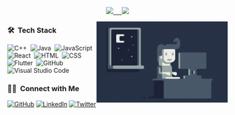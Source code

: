 
<p align="center">
<a href="https://github.com/AVS1508">
  <img height="180em" src="https://github-readme-stats.vercel.app/api?username=abhishekanimatron&show_icons=true&theme=light&include_all_commits=true&count_private=true"/>&nbsp;&nbsp;&nbsp;&nbsp;
  <img height="180em" src="https://github-readme-stats-eight-theta.vercel.app/api/top-langs/?username=abhishekanimatron&layout=compact&langs_count=8&theme=light"/>
</a>
</p>

<img alt="Night Coding" src="https://raw.githubusercontent.com/AVS1508/AVS1508/master/assets/Night-Coding.gif" align="right"/>

### 🛠 &nbsp;Tech Stack
![C++](https://img.shields.io/badge/-C++-05122A?style=flat&logo=C%2B%2B&logoColor=00599C)&nbsp;
![Java](https://img.shields.io/badge/-Java-05122A?style=flat&logo=java)&nbsp;
![JavaScript](https://img.shields.io/badge/-JavaScript-05122A?style=flat&logo=javascript)&nbsp;
![React](https://img.shields.io/badge/-React-05122A?style=flat&logo=react)&nbsp;
![HTML](https://img.shields.io/badge/-HTML-05122A?style=flat&logo=HTML5)&nbsp;
![CSS](https://img.shields.io/badge/-CSS-05122A?style=flat&logo=CSS3&logoColor=1572B6)&nbsp;
![Flutter](https://img.shields.io/badge/-Flutter-05122A?style=flat&logo=flutter)&nbsp;
![GitHub](https://img.shields.io/badge/-GitHub-05122A?style=flat&logo=github)&nbsp;
![Visual Studio Code](https://img.shields.io/badge/-Visual%20Studio%20Code-05122A?style=flat&logo=visual-studio-code&logoColor=007ACC)&nbsp;



### 🤝🏻 &nbsp;Connect with Me

<p align="left">
	<a href="https://github.com/abhishekanimatron"><img src="https://img.icons8.com/bubbles/50/000000/github.png" alt="GitHub"/></a>
	<a href="https://www.linkedin.com/in/azrallex/"><img src="https://img.icons8.com/bubbles/50/000000/linkedin.png" alt="LinkedIn"/></a>
	<a href="https://twitter.com/azrallex"><img src="https://img.icons8.com/bubbles/50/000000/twitter.png" alt="Twitter"/></a>
</p>
